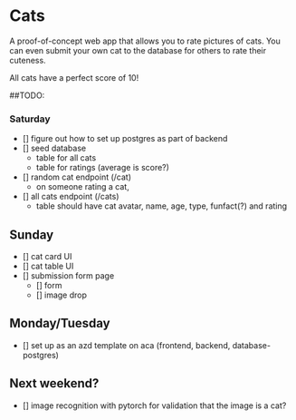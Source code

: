 # Cats

A proof-of-concept web app that allows you to rate pictures of cats. You can even submit your own cat to the database for others to rate their cuteness.

All cats have a perfect score of 10!




##TODO:

### Saturday
- [] figure out how to set up postgres as part of backend
- [] seed database 
  - table for all cats
  - table for ratings (average is score?)
- [] random cat endpoint (/cat)
  - on someone rating a cat, 
- [] all cats endpoint (/cats)
  - table should have cat avatar, name, age, type, funfact(?) and rating 

## Sunday
- [] cat card UI
- [] cat table UI
- [] submission form page
  - [] form
  - [] image drop

## Monday/Tuesday
- [] set up as an azd template on aca (frontend, backend, database- postgres)

## Next weekend?
- [] image recognition with pytorch for validation that the image is a cat?